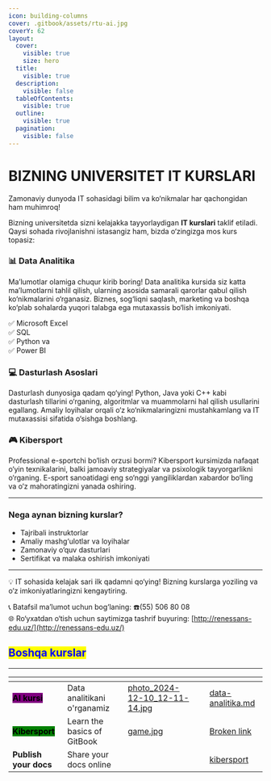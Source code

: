 ```yaml
---
icon: building-columns
cover: .gitbook/assets/rtu-ai.jpg
coverY: 62
layout:
  cover:
    visible: true
    size: hero
  title:
    visible: true
  description:
    visible: false
  tableOfContents:
    visible: true
  outline:
    visible: true
  pagination:
    visible: false
---
```


# BIZNING UNIVERSITET IT KURSLARI

Zamonaviy dunyoda IT sohasidagi bilim va ko‘nikmalar har qachongidan ham muhimroq!&#x20;

Bizning universitetda sizni kelajakka tayyorlaydigan **IT kurslari** taklif etiladi. Qaysi sohada rivojlanishni istasangiz ham, bizda o‘zingizga mos kurs topasiz:

### **📊 Data Analitika**

Ma’lumotlar olamiga chuqur kirib boring! Data analitika kursida siz katta ma’lumotlarni tahlil qilish, ularning asosida samarali qarorlar qabul qilish ko‘nikmalarini o‘rganasiz. Biznes, sog‘liqni saqlash, marketing va boshqa ko‘plab sohalarda yuqori talabga ega mutaxassis bo‘lish imkoniyati.

✅ Microsoft Excel \
✅ SQL\
✅ Python va\
✅ Power BI&#x20;



### **💻 Dasturlash Asoslari**

Dasturlash dunyosiga qadam qo‘ying! Python, Java yoki C++ kabi dasturlash tillarini o‘rganing, algoritmlar va muammolarni hal qilish usullarini egallang. Amaliy loyihalar orqali o‘z ko‘nikmalaringizni mustahkamlang va IT mutaxassisi sifatida o‘sishga boshlang.



### **🎮 Kibersport**

Professional e-sportchi bo‘lish orzusi bormi? Kibersport kursimizda nafaqat o‘yin texnikalarini, balki jamoaviy strategiyalar va psixologik tayyorgarlikni o‘rganing. E-sport sanoatidagi eng so‘nggi yangiliklardan xabardor bo‘ling va o‘z mahoratingizni yanada oshiring.

***

### Nega aynan bizning kurslar?

* Tajribali instruktorlar
* Amaliy mashg‘ulotlar va loyihalar
* Zamonaviy o‘quv dasturlari
* Sertifikat va malaka oshirish imkoniyati

***

💡 IT sohasida kelajak sari ilk qadamni qo‘ying! Bizning kurslarga yoziling va o‘z imkoniyatlaringizni kengaytiring.

📞 Batafsil ma’lumot uchun bog‘laning: ☎️(55) 506 80 08\
🌐 Ro‘yxatdan o‘tish uchun saytimizga tashrif buyuring: [http://renessans-edu.uz/](http://renessans-edu.uz/)



## <mark style="color:blue;">Boshqa kurslar</mark>

***

<table data-view="cards"><thead><tr><th></th><th></th><th data-hidden data-card-cover data-type="files"></th><th data-hidden></th><th data-hidden data-card-target data-type="content-ref"></th></tr></thead><tbody><tr><td><mark style="background-color:purple;"><strong>AI kursi</strong></mark></td><td>Data analitikani o'rganamiz</td><td><a href=".gitbook/assets/photo_2024-12-10_12-11-14.jpg">photo_2024-12-10_12-11-14.jpg</a></td><td></td><td><a href="klublar/data-analitika.md">data-analitika.md</a></td></tr><tr><td><mark style="background-color:green;"><strong>Kibersport</strong></mark></td><td>Learn the basics of GitBook</td><td><a href=".gitbook/assets/game.jpg">game.jpg</a></td><td></td><td><a href="broken-reference">Broken link</a></td></tr><tr><td><strong>Publish your docs</strong></td><td>Share your docs online</td><td></td><td></td><td><a href="klublar/kibersport/">kibersport</a></td></tr></tbody></table>
